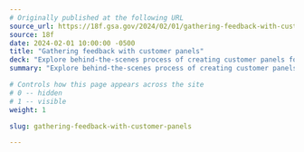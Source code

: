 ```yaml
---
# Originally published at the following URL
source_url: https://18f.gsa.gov/2024/02/01/gathering-feedback-with-customer-panels/
source: 18f
date: 2024-02-01 10:00:00 -0500
title: "Gathering feedback with customer panels"
deck: "Explore behind-the-scenes process of creating customer panels for the .gov domain registrar, managed by the Cybersecurity and Infrastructure Security Agency (CISA). By engaging with current users through a customer panel, the team gained direct insights, identified areas for immediate improvement, and discovered new features for the product roadmap. Learn the approach involved and how the outcomes highlight the panel’s impact on defining language, improving usability, and generating ideas for future features."
summary: "Explore behind-the-scenes process of creating customer panels for the .gov domain registrar, managed by the Cybersecurity and Infrastructure Security Agency (CISA). By engaging with current users through a customer panel, the team gained direct insights, identified areas for immediate improvement, and discovered new features for the product roadmap. Learn the approach involved and how the outcomes highlight the panel’s impact on defining language, improving usability, and generating ideas for future features."

# Controls how this page appears across the site
# 0 -- hidden
# 1 -- visible
weight: 1

slug: gathering-feedback-with-customer-panels

---
```

